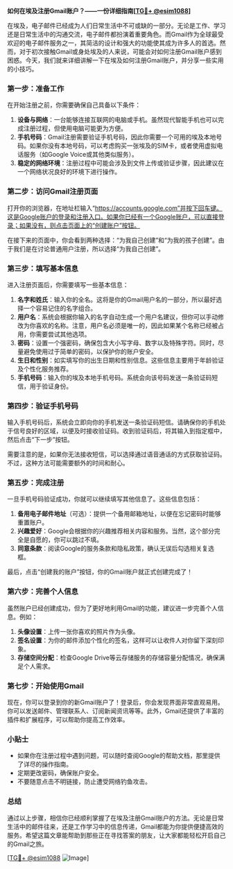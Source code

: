 **如何在埃及注册Gmail账户？——一份详细指南[[TG💪+ @esim1088](https://t.me/s/esim1088)]**

在埃及，电子邮件已经成为人们日常生活中不可或缺的一部分。无论是工作、学习还是日常生活中的沟通交流，电子邮件都扮演着重要角色。而Gmail作为全球最受欢迎的电子邮件服务之一，其简洁的设计和强大的功能使其成为许多人的首选。然而，对于初次接触Gmail或身处埃及的人来说，可能会对如何注册Gmail账户感到困惑。今天，我们就来详细讲解一下在埃及如何注册Gmail账户，并分享一些实用的小技巧。

### **第一步：准备工作**

在开始注册之前，你需要确保自己具备以下条件：

1. **设备与网络**：一台能够连接互联网的电脑或手机。虽然现代智能手机也可以完成注册过程，但使用电脑可能更为方便。
2. **手机号码**：Gmail注册需要验证手机号码，因此你需要一个可用的埃及本地号码。如果你没有本地号码，可以考虑购买一张埃及的SIM卡，或者使用虚拟电话服务（如Google Voice或其他类似服务）。
3. **稳定的网络环境**：注册过程中可能会涉及到文件上传或验证步骤，因此建议在一个网络状况良好的环境下进行操作。

### **第二步：访问Gmail注册页面**

打开你的浏览器，在地址栏输入“https://accounts.google.com”并按下回车键。这是Google账户的登录和注册入口。如果你已经有一个Google账户，可以直接登录；如果没有，则点击页面上的“创建账户”按钮。

在接下来的页面中，你会看到两种选择：“为我自己创建”和“为我的孩子创建”。由于我们是在讨论普通用户注册，所以选择“为我自己创建”。

### **第三步：填写基本信息**

进入注册页面后，你需要填写一些基本信息：

1. **名字和姓氏**：输入你的全名。这将是你的Gmail用户名的一部分，所以最好选择一个容易记住的名字组合。
2. **用户名**：系统会根据你输入的名字自动生成一个用户名建议，但你可以手动修改为你喜欢的名称。注意，用户名必须是唯一的，因此如果某个名称已经被占用，你需要尝试其他选项。
3. **密码**：设置一个强密码，确保包含大小写字母、数字以及特殊字符。同时，尽量避免使用过于简单的密码，以保护你的账户安全。
4. **生日和性别**：如实填写你的出生日期和性别信息。这些信息主要用于年龄验证及个性化服务推荐。
5. **手机号码**：输入你的埃及本地手机号码。系统会向该号码发送一条验证码短信，用于验证身份。

### **第四步：验证手机号码**

输入手机号码后，系统会立即向你的手机发送一条验证码短信。请确保你的手机处于信号良好的区域，以便及时接收验证码。收到验证码后，将其输入到指定框中，然后点击“下一步”按钮。

需要注意的是，如果你无法接收短信，可以选择通过语音通话的方式获取验证码。不过，这种方法可能需要额外的时间和耐心。

### **第五步：完成注册**

一旦手机号码验证成功，你就可以继续填写其他信息了。这些信息包括：

1. **备用电子邮件地址**（可选）：提供一个备用邮箱地址，以便在忘记密码时能够重置账户。
2. **兴趣爱好**：Google会根据你的兴趣推荐相关内容和服务。当然，这个部分完全是自愿的，你可以跳过不填。
3. **同意条款**：阅读Google的服务条款和隐私政策，确认无误后勾选相关复选框。

最后，点击“创建我的账户”按钮，你的Gmail账户就正式创建完成了！

### **第六步：完善个人信息**

虽然账户已经创建成功，但为了更好地利用Gmail的功能，建议进一步完善个人信息。例如：

1. **头像设置**：上传一张你喜欢的照片作为头像。
2. **签名设置**：为你的邮件添加个性化的签名，这样可以让收件人对你留下深刻印象。
3. **存储空间分配**：检查Google Drive等云存储服务的存储容量分配情况，确保满足个人需求。

### **第七步：开始使用Gmail**

现在，你可以登录到你的新Gmail账户了！登录后，你会发现界面非常直观易用。你可以发送邮件、管理联系人、订阅新闻资讯等等。此外，Gmail还提供了丰富的插件和扩展程序，可以帮助你提高工作效率。

### **小贴士**

- 如果你在注册过程中遇到问题，可以随时查阅Google的帮助文档，那里提供了详尽的操作指南。
- 定期更改密码，确保账户安全。
- 不要随意点击不明链接，防止遭受网络钓鱼攻击。

### **总结**

通过以上步骤，相信你已经顺利掌握了在埃及注册Gmail账户的方法。无论是日常生活中的邮件往来，还是工作学习中的信息传递，Gmail都能为你提供便捷高效的服务。希望这篇文章能帮助到那些正在寻找答案的朋友，让大家都能轻松开启自己的Gmail之旅。

[[TG💪+ @esim1088](https://t.me/s/esim1088) ![Image](https://i.postimg.cc/4NQfJmqS/Snipaste-2025-05-13-00-14-12.png)]